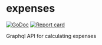 # expenses

[![GoDoc](https://godoc.org/github.com/rafaelrubbioli/expenses?status.svg)](http://godoc.org/github.com/rafaelrubbioli/expenses)
[![Report card](https://goreportcard.com/badge/github.com/rafaelrubbioli/expenses)](https://goreportcard.com/report/github.com/rafaelrubbioli/expenses)

Graphql API for calculating expenses
